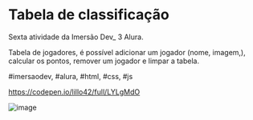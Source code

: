 # Tabela de classificação

Sexta atividade da Imersão Dev_ 3 Alura.

Tabela de jogadores, é possível adicionar um jogador (nome, imagem,), calcular os pontos, remover um jogador e limpar a tabela.

#imersaodev, #alura, #html, #css, #js

https://codepen.io/lillo42/full/LYLgMdO

![image](https://user-images.githubusercontent.com/33943534/138500183-c42437eb-b61e-4391-8ca1-ff0e6821c01b.png)
